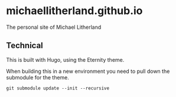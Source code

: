 # michaellitherland.github.io

The personal site of Michael Litherland

## Technical

This is built with Hugo, using the Eternity theme.

When building this in a new environment you need to pull down the submodule for the theme.

```
git submodule update --init --recursive
```
